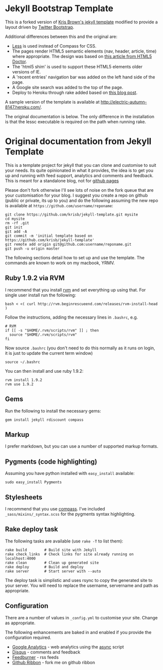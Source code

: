 # Jekyll Bootstrap Template

This is a forked version of [Kris Brown's jekyll template](https://github.com/krisb/jekyll-template/) modified to provide a layout driven by [Twitter Bootstrap](http://twitter.github.com/bootstrap/).

Additional differences between this and the original are:

 * [Less](http://lesscss.org/) is used instead of Compass for CSS.
 * The pages render HTML5 semantic elements (nav, header, article, time) where appropriate.  The design was based on [this article from HTML5 Doctor](http://html5doctor.com/designing-a-blog-with-html5/).
 * The 'html5 shim' is used to support these HTML5 elements older versions of IE.
 * A 'recent entries' navigation bar was added on the left hand side of the page.
 * A Google site search was added to the top of the page.
 * Deploy to Heroku through rake added based on [this blog post](http://joshuawood.net/how-to-deploy-jekyll-slash-octopress-to-heroku/).

A sample version of the template is available at http://electric-autumn-8147.heroku.com/.

The original documentation is below.  The only difference in the installation is that the lessc executable is required on the path when running rake.

# Original documentation from Jekyll Template

This is a template project for jekyll that you can clone and customise to suit your needs.  Its quite opinionated in what it provides, the idea is to get you up and running with feed support, analytics and comments and feedback.  This is meant for a standalone blog, not for [github pages](http://pages.github.com/)

Please don't fork otherwise I'll see lots of noise on the fork queue that are your customisation for your blog.  I suggest you create a repo on github (public or private, its up to you) and do the following assuming the new repo is available at `https://github.com/username/reponame`:

    git clone https://github.com/krisb/jekyll-template.git mysite
    cd mysite
    rm -rf .git
    git init
    git add -A
    git commit -m 'initial template based on https://github.com/krisb/jekyll-template'
    git remote add origin git@github.com:username/reponame.git
    git push -u origin master

The following sections detail how to set up and use the template.  The commands are known to work on my macbook, YRMV.

## Ruby 1.9.2 via RVM

I recommend that you install [rvm](http://rvm.beginrescueend.com/) and set everything up using that.  For single user install run the following:

    bash < <( curl http://rvm.beginrescueend.com/releases/rvm-install-head )

Follow the instructions, adding the necessary lines in `.bashrc`, e.g.

    # RVM
    if [[ -s "$HOME/.rvm/scripts/rvm" ]] ; then
      source "$HOME/.rvm/scripts/rvm"
    fi

Now source `.bashrc` (you don't need to do this normally as it runs on login, it is just to update the current term window)

    source ~/.bashrc

You can then install and use ruby 1.9.2:

    rvm install 1.9.2
    rvm use 1.9.2

## Gems

Run the following to install the necessary gems:

    gem install jekyll rdiscount compass

## Markup

I prefer markdown, but you can use a number of supported markup formats.

## Pygments (code highlighting)

Assuming you have python installed with `easy_install` available:

    sudo easy_install Pygments

## Stylesheets

I recommend that you use [compass](http://compass-style.org/).  I've included `_sass/mixins/_syntax.scss` for the pygments syntax highlighting.

## Rake deploy task

The following tasks are available (use `rake -T` to list them):

    rake build        # Build site with Jekyll
    rake check_links  # Check links for site already running on localhost:4000
    rake clean        # Clean up generated site
    rake deploy       # Build and deploy
    rake server       # Start server with --auto

The deploy task is simplistic and uses rsync to copy the generated site to your server.  You will need to replace the username, servername and path as appropriate.

## Configuration

There are a number of values in `_config.yml` to customise your site.  Change as appropriate.

The following enhancements are baked in and enabled if you provide the configuration required.

* [Google Analytics](http://www.google.com/analytics) - web analytics using the [async](http://www.google.com/support/analytics/bin/answer.py?hl=en&answer=174090) script
* [Disqus](http://disqus.com/) - comments and feedback
* [Feedburner](http://feedburner.google.com/) - rss feeds
* [Github Ribbon](https://github.com/blog/273-github-ribbons) - fork me on github ribbon
